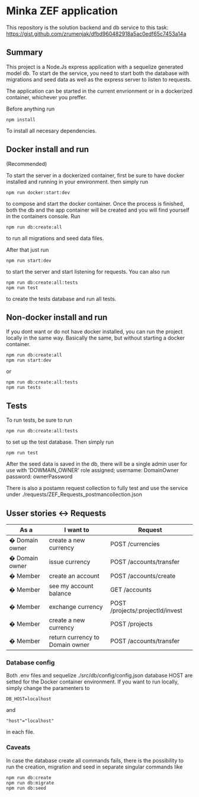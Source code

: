 # Minka ZEF application

This repository is the solution backend and db service to this task:
https://gist.github.com/zrumenjak/dfbd960482918a5ac0edf65c7453a14a

## Summary

This project is a Node.Js express application with a sequelize generated model db. 
To start de the service, you need to start both the database with migrations and seed data as well as the express server to listen to requests.

The application can be started in the current envrionment or in a dockerized container, whichever you preffer.

Before anything run
```
npm install
```
To install all necesary dependencies.


## Docker install and run
(Recommended)

To start the server in a dockerized container, first be sure to have docker installed and running in your environment.
then simply run
```
npm run docker:start:dev
```
to compose and start the docker container.
Once the process is finished, both the db and the app container will be created and you will find yourself in the containers console. Run 
```
npm run db:create:all
```
to run all migrations and seed data files.

After that just run
```
npm run start:dev
```
to start the server and start listening for requests.
You can also run 
```
npm run db:create:all:tests
npm run test
```
to create the tests database and run all tests.

## Non-docker install and run

If you dont want or do not have docker installed, you can run the project locally in the same way.
Basically the same, but without starting a docker container.
```
npm run db:create:all
npm run start:dev
```
or
```
npm run db:create:all:tests
npm run tests
```

## Tests

To run tests, be sure to run
```
npm run db:create:all:tests
```
to set up the test database. Then simply run
```
npm run test
```
After the seed data is saved in the db, there will be a single admin user for use with 'DOWMAIN_OWNER' role assigned;
username: DomainOwner
password: ownerPassword

There is also a postamn request collection to fully test and use the service under
./requests/ZEF_Requests_postmancollection.json

## Usser stories <-> Requests
| As a             | I want to                            | Request                                       |
| -----------------| ------------------------------------ | --------------------------------------------- |
| � Domain owner   | create a new  currency	              | POST /currencies                              |
| � Domain owner   | issue currency	                      | POST /accounts/transfer                        |
| � Member         | create an account                    | POST /accounts/create                          |
| � Member         | see my account balance               | GET /accounts                                 |
| � Member         | exchange currency                    | POST /projects/:projectId/invest               |
| � Member         | create a new currency                | POST /projects                                |
| � Member         | return currency to Domain owner      | POST /accounts/transfer
### Database config
Both .env files and sequelize ./src/db/config/config.json database HOST are setted for the Docker container environment.
If you want to run locally, simply change the paramenters to
```
DB_HOST=localhost
```
and 
```
"host"="localhost"
```
in each file. 
### Caveats

In case the database create all commands fails, there is the possibility to run the creation, migration and seed in separate singular commands like
```
npm run db:create
npm run db:migrate
npm run db:seed
```